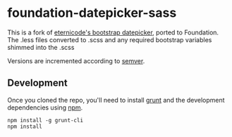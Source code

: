 # foundation-datepicker-sass

This is a fork of [eternicode's bootstrap datepicker](https://github.com/eternicode/bootstrap-datepicker), ported to Foundation.  The .less files converted to .scss and any required bootstrap variables shimmed into the .scss

Versions are incremented according to [semver](http://semver.org/).

## Development

Once you cloned the repo, you'll need to install [grunt](http://gruntjs.com/) and the development dependencies using [npm](https://npmjs.org/).

    npm install -g grunt-cli
    npm install
